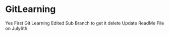 # GitLearning
Yes First Git Learning 
Edited Sub Branch to get it delete
Update ReadMe File on July6th
